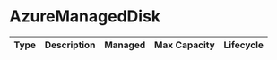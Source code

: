 # AzureManagedDisk

| Type | Description | Managed | Max Capacity | Lifecycle |
| :--- | :--- | :--- | :--- | :--- |
